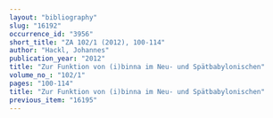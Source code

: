```yaml
---
layout: "bibliography"
slug: "16192"
occurrence_id: "3956"
short_title: "ZA 102/1 (2012), 100-114"
author: "Hackl, Johannes"
publication_year: "2012"
title: "Zur Funktion von (i)binna im Neu- und Spätbabylonischen"
volume_no_: "102/1"
pages: "100-114"
title: "Zur Funktion von (i)binna im Neu- und Spätbabylonischen"
previous_item: "16195"
---
```

